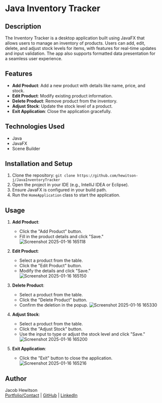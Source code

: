 # Java Inventory Tracker

## Description
The Inventory Tracker is a desktop application built using JavaFX that allows users to manage an inventory of products. Users can add, edit, delete, and adjust stock levels for items, with features for real-time updates and input validation. The app also supports formatted data presentation for a seamless user experience.

## Features
- **Add Product**: Add a new product with details like name, price, and stock.
- **Edit Product**: Modify existing product information.
- **Delete Product**: Remove product from the inventory.
- **Adjust Stock**: Update the stock level of a product.
- **Exit Application**: Close the application gracefully.

## Technologies Used
- Java
- JavaFX
- Scene Builder
  
## Installation and Setup
1. Clone the repository:
`git clone https://github.com/hewitson-j/JavaInventoryTracker`
2. Open the project in your IDE (e.g., IntelliJ IDEA or Eclipse).
3. Ensure JavaFX is configured in your build path.
4. Run the `HomeApplication` class to start the application.

## Usage
1. **Add Product**:
   - Click the "Add Product" button.
   - Fill in the product details and click "Save."
![Screenshot 2025-01-16 165118](https://github.com/user-attachments/assets/e04a3c11-10ea-4f18-b6ee-82c59df7e63c)

    
2. **Edit Product**:
   - Select a product from the table.
   - Click the "Edit Product" button.
   - Modify the details and click "Save."
![Screenshot 2025-01-16 165150](https://github.com/user-attachments/assets/2cb0609e-2e4d-4bd2-b83c-18f371379621)

3. **Delete Product**:
   - Select a product from the table.
   - Click the "Delete Product" button.
   - Confirm the deletion in the popup.
![Screenshot 2025-01-16 165330](https://github.com/user-attachments/assets/e13681c8-ca00-4c03-822b-c8753c7b1d68)

4. **Adjust Stock**:
   - Select a product from the table.
   - Click the "Adjust Stock" button.
   - Use the input to type or adjust the stock level and click "Save."
![Screenshot 2025-01-16 165200](https://github.com/user-attachments/assets/f7c55759-ddab-4437-83c1-59efd81f7c47)

5. **Exit Application**:
   - Click the "Exit" button to close the application.
![Screenshot 2025-01-16 165216](https://github.com/user-attachments/assets/2fc9ad34-a041-4501-9729-6a42d48ff621)

## Author
Jacob Hewitson  
[Portfolio/Contact](https://jacobhewitson.com) | [GitHub](https://github.com/hewitson-j) | [LinkedIn](https://www.linkedin.com/in/jacob-hewitson-18b93321a/)


